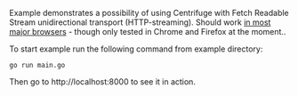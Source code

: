 Example demonstrates a possibility of using Centrifuge with Fetch Readable Stream unidirectional transport (HTTP-streaming). Should work [in most major browsers](https://caniuse.com/streams) - though only tested in Chrome and Firefox at the moment..

To start example run the following command from example directory:

```
go run main.go
```

Then go to http://localhost:8000 to see it in action.
